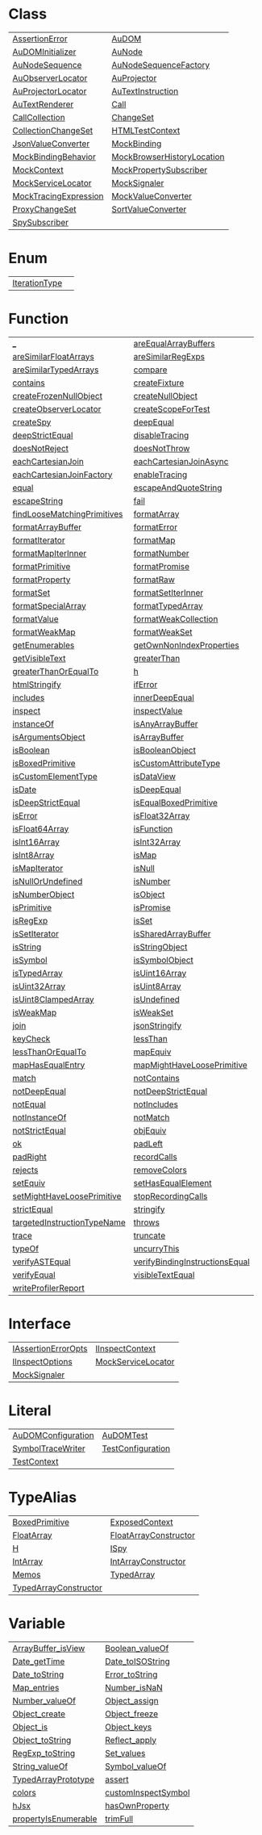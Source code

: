 # Class



|                                                                        |                                                                                  |
| ---------------------------------------------------------------------- | -------------------------------------------------------------------------------- |
| [AssertionError](/testing/class/inspect/assertionerror.md)             | [AuDOM](/testing/class/au-dom/audom.md)                                          |
| [AuDOMInitializer](/testing/class/au-dom/audominitializer.md)          | [AuNode](/testing/class/au-dom/aunode.md)                                        |
| [AuNodeSequence](/testing/class/au-dom/aunodesequence.md)              | [AuNodeSequenceFactory](/testing/class/au-dom/aunodesequencefactory.md)          |
| [AuObserverLocator](/testing/class/au-dom/auobserverlocator.md)        | [AuProjector](/testing/class/au-dom/auprojector.md)                              |
| [AuProjectorLocator](/testing/class/au-dom/auprojectorlocator.md)      | [AuTextInstruction](/testing/class/au-dom/autextinstruction.md)                  |
| [AuTextRenderer](/testing/class/au-dom/autextrenderer.md)              | [Call](/testing/class/tracing/call.md)                                           |
| [CallCollection](/testing/class/tracing/callcollection.md)             | [ChangeSet](/testing/class/mocks/changeset.md)                                   |
| [CollectionChangeSet](/testing/class/mocks/collectionchangeset.md)     | [HTMLTestContext](/testing/class/html-test-context/htmltestcontext.md)           |
| [JsonValueConverter](/testing/class/resources/jsonvalueconverter.md)   | [MockBinding](/testing/class/mocks/mockbinding.md)                               |
| [MockBindingBehavior](/testing/class/mocks/mockbindingbehavior.md)     | [MockBrowserHistoryLocation](/testing/class/mocks/mockbrowserhistorylocation.md) |
| [MockContext](/testing/class/mocks/mockcontext.md)                     | [MockPropertySubscriber](/testing/class/mocks/mockpropertysubscriber.md)         |
| [MockServiceLocator](/testing/class/mocks/mockservicelocator.md)       | [MockSignaler](/testing/class/mocks/mocksignaler.md)                             |
| [MockTracingExpression](/testing/class/mocks/mocktracingexpression.md) | [MockValueConverter](/testing/class/mocks/mockvalueconverter.md)                 |
| [ProxyChangeSet](/testing/class/mocks/proxychangeset.md)               | [SortValueConverter](/testing/class/resources/sortvalueconverter.md)             |
| [SpySubscriber](/testing/class/mocks/spysubscriber.md)                 |                                                                                  |



# Enum



|                                                            |     |
| ---------------------------------------------------------- | --- |
| [IterationType](/testing/enum/comparison/iterationtype.md) |     |



# Function



|                                                                                                        |                                                                                                              |
| ------------------------------------------------------------------------------------------------------ | ------------------------------------------------------------------------------------------------------------ |
| [_](/testing/function/string-manipulation/_.md)                                                        | [areEqualArrayBuffers](/testing/function/comparison/areequalarraybuffers.md)                                 |
| [areSimilarFloatArrays](/testing/function/comparison/aresimilarfloatarrays.md)                         | [areSimilarRegExps](/testing/function/comparison/aresimilarregexps.md)                                       |
| [areSimilarTypedArrays](/testing/function/comparison/aresimilartypedarrays.md)                         | [compare](/testing/function/comparison/compare.md)                                                           |
| [contains](/testing/function/assert/contains.md)                                                       | [createFixture](/testing/function/startup/createfixture.md)                                                  |
| [createFrozenNullObject](/testing/function/util/createfrozennullobject.md)                             | [createNullObject](/testing/function/util/createnullobject.md)                                               |
| [createObserverLocator](/testing/function/test-builder/createobserverlocator.md)                       | [createScopeForTest](/testing/function/test-builder/createscopefortest.md)                                   |
| [createSpy](/testing/function/util/createspy.md)                                                       | [deepEqual](/testing/function/assert/deepequal.md)                                                           |
| [deepStrictEqual](/testing/function/assert/deepstrictequal.md)                                         | [disableTracing](/testing/function/tracing/disabletracing.md)                                                |
| [doesNotReject](/testing/function/assert/doesnotreject.md)                                             | [doesNotThrow](/testing/function/assert/doesnotthrow.md)                                                     |
| [eachCartesianJoin](/testing/function/each-cartesian-join/eachcartesianjoin.md)                        | [eachCartesianJoinAsync](/testing/function/each-cartesian-join/eachcartesianjoinasync.md)                    |
| [eachCartesianJoinFactory](/testing/function/each-cartesian-join/eachcartesianjoinfactory.md)          | [enableTracing](/testing/function/tracing/enabletracing.md)                                                  |
| [equal](/testing/function/assert/equal.md)                                                             | [escapeAndQuoteString](/testing/function/util/escapeandquotestring.md)                                       |
| [escapeString](/testing/function/util/escapestring.md)                                                 | [fail](/testing/function/assert/fail.md)                                                                     |
| [findLooseMatchingPrimitives](/testing/function/comparison/findloosematchingprimitives.md)             | [formatArray](/testing/function/inspect/formatarray.md)                                                      |
| [formatArrayBuffer](/testing/function/inspect/formatarraybuffer.md)                                    | [formatError](/testing/function/inspect/formaterror.md)                                                      |
| [formatIterator](/testing/function/inspect/formatiterator.md)                                          | [formatMap](/testing/function/inspect/formatmap.md)                                                          |
| [formatMapIterInner](/testing/function/inspect/formatmapiterinner.md)                                  | [formatNumber](/testing/function/inspect/formatnumber.md)                                                    |
| [formatPrimitive](/testing/function/inspect/formatprimitive.md)                                        | [formatPromise](/testing/function/inspect/formatpromise.md)                                                  |
| [formatProperty](/testing/function/inspect/formatproperty.md)                                          | [formatRaw](/testing/function/inspect/formatraw.md)                                                          |
| [formatSet](/testing/function/inspect/formatset.md)                                                    | [formatSetIterInner](/testing/function/inspect/formatsetiterinner.md)                                        |
| [formatSpecialArray](/testing/function/inspect/formatspecialarray.md)                                  | [formatTypedArray](/testing/function/inspect/formattypedarray.md)                                            |
| [formatValue](/testing/function/inspect/formatvalue.md)                                                | [formatWeakCollection](/testing/function/inspect/formatweakcollection.md)                                    |
| [formatWeakMap](/testing/function/inspect/formatweakmap.md)                                            | [formatWeakSet](/testing/function/inspect/formatweakset.md)                                                  |
| [getEnumerables](/testing/function/util/getenumerables.md)                                             | [getOwnNonIndexProperties](/testing/function/util/getownnonindexproperties.md)                               |
| [getVisibleText](/testing/function/specialized-assertions/getvisibletext.md)                           | [greaterThan](/testing/function/assert/greaterthan.md)                                                       |
| [greaterThanOrEqualTo](/testing/function/assert/greaterthanorequalto.md)                               | [h](/testing/function/h/h.md)                                                                                |
| [htmlStringify](/testing/function/string-manipulation/htmlstringify.md)                                | [ifError](/testing/function/assert/iferror.md)                                                               |
| [includes](/testing/function/assert/includes.md)                                                       | [innerDeepEqual](/testing/function/comparison/innerdeepequal.md)                                             |
| [inspect](/testing/function/inspect/inspect.md)                                                        | [inspectValue](/testing/function/inspect/inspectvalue.md)                                                    |
| [instanceOf](/testing/function/assert/instanceof.md)                                                   | [isAnyArrayBuffer](/testing/function/util/isanyarraybuffer.md)                                               |
| [isArgumentsObject](/testing/function/util/isargumentsobject.md)                                       | [isArrayBuffer](/testing/function/util/isarraybuffer.md)                                                     |
| [isBoolean](/testing/function/util/isboolean.md)                                                       | [isBooleanObject](/testing/function/util/isbooleanobject.md)                                                 |
| [isBoxedPrimitive](/testing/function/util/isboxedprimitive.md)                                         | [isCustomAttributeType](/testing/function/assert/iscustomattributetype.md)                                   |
| [isCustomElementType](/testing/function/assert/iscustomelementtype.md)                                 | [isDataView](/testing/function/util/isdataview.md)                                                           |
| [isDate](/testing/function/util/isdate.md)                                                             | [isDeepEqual](/testing/function/comparison/isdeepequal.md)                                                   |
| [isDeepStrictEqual](/testing/function/comparison/isdeepstrictequal.md)                                 | [isEqualBoxedPrimitive](/testing/function/comparison/isequalboxedprimitive.md)                               |
| [isError](/testing/function/util/iserror.md)                                                           | [isFloat32Array](/testing/function/util/isfloat32array.md)                                                   |
| [isFloat64Array](/testing/function/util/isfloat64array.md)                                             | [isFunction](/testing/function/util/isfunction.md)                                                           |
| [isInt16Array](/testing/function/util/isint16array.md)                                                 | [isInt32Array](/testing/function/util/isint32array.md)                                                       |
| [isInt8Array](/testing/function/util/isint8array.md)                                                   | [isMap](/testing/function/util/ismap.md)                                                                     |
| [isMapIterator](/testing/function/util/ismapiterator.md)                                               | [isNull](/testing/function/util/isnull.md)                                                                   |
| [isNullOrUndefined](/testing/function/util/isnullorundefined.md)                                       | [isNumber](/testing/function/util/isnumber.md)                                                               |
| [isNumberObject](/testing/function/util/isnumberobject.md)                                             | [isObject](/testing/function/util/isobject.md)                                                               |
| [isPrimitive](/testing/function/util/isprimitive.md)                                                   | [isPromise](/testing/function/util/ispromise.md)                                                             |
| [isRegExp](/testing/function/util/isregexp.md)                                                         | [isSet](/testing/function/util/isset.md)                                                                     |
| [isSetIterator](/testing/function/util/issetiterator.md)                                               | [isSharedArrayBuffer](/testing/function/util/issharedarraybuffer.md)                                         |
| [isString](/testing/function/util/isstring.md)                                                         | [isStringObject](/testing/function/util/isstringobject.md)                                                   |
| [isSymbol](/testing/function/util/issymbol.md)                                                         | [isSymbolObject](/testing/function/util/issymbolobject.md)                                                   |
| [isTypedArray](/testing/function/util/istypedarray.md)                                                 | [isUint16Array](/testing/function/util/isuint16array.md)                                                     |
| [isUint32Array](/testing/function/util/isuint32array.md)                                               | [isUint8Array](/testing/function/util/isuint8array.md)                                                       |
| [isUint8ClampedArray](/testing/function/util/isuint8clampedarray.md)                                   | [isUndefined](/testing/function/util/isundefined.md)                                                         |
| [isWeakMap](/testing/function/util/isweakmap.md)                                                       | [isWeakSet](/testing/function/util/isweakset.md)                                                             |
| [join](/testing/function/util/join.md)                                                                 | [jsonStringify](/testing/function/string-manipulation/jsonstringify.md)                                      |
| [keyCheck](/testing/function/comparison/keycheck.md)                                                   | [lessThan](/testing/function/assert/lessthan.md)                                                             |
| [lessThanOrEqualTo](/testing/function/assert/lessthanorequalto.md)                                     | [mapEquiv](/testing/function/comparison/mapequiv.md)                                                         |
| [mapHasEqualEntry](/testing/function/comparison/maphasequalentry.md)                                   | [mapMightHaveLoosePrimitive](/testing/function/comparison/mapmighthavelooseprimitive.md)                     |
| [match](/testing/function/assert/match.md)                                                             | [notContains](/testing/function/assert/notcontains.md)                                                       |
| [notDeepEqual](/testing/function/assert/notdeepequal.md)                                               | [notDeepStrictEqual](/testing/function/assert/notdeepstrictequal.md)                                         |
| [notEqual](/testing/function/assert/notequal.md)                                                       | [notIncludes](/testing/function/assert/notincludes.md)                                                       |
| [notInstanceOf](/testing/function/assert/notinstanceof.md)                                             | [notMatch](/testing/function/assert/notmatch.md)                                                             |
| [notStrictEqual](/testing/function/assert/notstrictequal.md)                                           | [objEquiv](/testing/function/comparison/objequiv.md)                                                         |
| [ok](/testing/function/assert/ok.md)                                                                   | [padLeft](/testing/function/string-manipulation/padleft.md)                                                  |
| [padRight](/testing/function/string-manipulation/padright.md)                                          | [recordCalls](/testing/function/tracing/recordcalls.md)                                                      |
| [rejects](/testing/function/assert/rejects.md)                                                         | [removeColors](/testing/function/util/removecolors.md)                                                       |
| [setEquiv](/testing/function/comparison/setequiv.md)                                                   | [setHasEqualElement](/testing/function/comparison/sethasequalelement.md)                                     |
| [setMightHaveLoosePrimitive](/testing/function/comparison/setmighthavelooseprimitive.md)               | [stopRecordingCalls](/testing/function/tracing/stoprecordingcalls.md)                                        |
| [strictEqual](/testing/function/assert/strictequal.md)                                                 | [stringify](/testing/function/string-manipulation/stringify.md)                                              |
| [targetedInstructionTypeName](/testing/function/specialized-assertions/targetedinstructiontypename.md) | [throws](/testing/function/assert/throws.md)                                                                 |
| [trace](/testing/function/tracing/trace.md)                                                            | [truncate](/testing/function/util/truncate.md)                                                               |
| [typeOf](/testing/function/assert/typeof.md)                                                           | [uncurryThis](/testing/function/util/uncurrythis.md)                                                         |
| [verifyASTEqual](/testing/function/specialized-assertions/verifyastequal.md)                           | [verifyBindingInstructionsEqual](/testing/function/specialized-assertions/verifybindinginstructionsequal.md) |
| [verifyEqual](/testing/function/specialized-assertions/verifyequal.md)                                 | [visibleTextEqual](/testing/function/assert/visibletextequal.md)                                             |
| [writeProfilerReport](/testing/function/profiler/writeprofilerreport.md)                               |                                                                                                              |



# Interface



|                                                                          |                                                                      |
| ------------------------------------------------------------------------ | -------------------------------------------------------------------- |
| [IAssertionErrorOpts](/testing/interface/inspect/iassertionerroropts.md) | [IInspectContext](/testing/interface/inspect/iinspectcontext.md)     |
| [IInspectOptions](/testing/interface/inspect/iinspectoptions.md)         | [MockServiceLocator](/testing/interface/mocks/mockservicelocator.md) |
| [MockSignaler](/testing/interface/mocks/mocksignaler.md)                 |                                                                      |



# Literal



|                                                                     |                                                                      |
| ------------------------------------------------------------------- | -------------------------------------------------------------------- |
| [AuDOMConfiguration](/testing/literal/au-dom/audomconfiguration.md) | [AuDOMTest](/testing/literal/au-dom/audomtest.md)                    |
| [SymbolTraceWriter](/testing/literal/tracing/symboltracewriter.md)  | [TestConfiguration](/testing/literal/resources/testconfiguration.md) |
| [TestContext](/testing/literal/html-test-context/testcontext.md)    |                                                                      |



# TypeAlias



|                                                                           |                                                                           |
| ------------------------------------------------------------------------- | ------------------------------------------------------------------------- |
| [BoxedPrimitive](/testing/typealias/util/boxedprimitive.md)               | [ExposedContext](/testing/typealias/mocks/exposedcontext.md)              |
| [FloatArray](/testing/typealias/util/floatarray.md)                       | [FloatArrayConstructor](/testing/typealias/util/floatarrayconstructor.md) |
| [H](/testing/typealias/h/h.md)                                            | [ISpy](/testing/typealias/util/ispy.md)                                   |
| [IntArray](/testing/typealias/util/intarray.md)                           | [IntArrayConstructor](/testing/typealias/util/intarrayconstructor.md)     |
| [Memos](/testing/typealias/comparison/memos.md)                           | [TypedArray](/testing/typealias/util/typedarray.md)                       |
| [TypedArrayConstructor](/testing/typealias/util/typedarrayconstructor.md) |                                                                           |



# Variable



|                                                                        |                                                                         |
| ---------------------------------------------------------------------- | ----------------------------------------------------------------------- |
| [ArrayBuffer_isView](/testing/variable/util/arraybuffer_isview.md)     | [Boolean_valueOf](/testing/variable/util/boolean_valueof.md)            |
| [Date_getTime](/testing/variable/util/date_gettime.md)                 | [Date_toISOString](/testing/variable/util/date_toisostring.md)          |
| [Date_toString](/testing/variable/util/date_tostring.md)               | [Error_toString](/testing/variable/util/error_tostring.md)              |
| [Map_entries](/testing/variable/util/map_entries.md)                   | [Number_isNaN](/testing/variable/util/number_isnan.md)                  |
| [Number_valueOf](/testing/variable/util/number_valueof.md)             | [Object_assign](/testing/variable/util/object_assign.md)                |
| [Object_create](/testing/variable/util/object_create.md)               | [Object_freeze](/testing/variable/util/object_freeze.md)                |
| [Object_is](/testing/variable/util/object_is.md)                       | [Object_keys](/testing/variable/util/object_keys.md)                    |
| [Object_toString](/testing/variable/util/object_tostring.md)           | [Reflect_apply](/testing/variable/util/reflect_apply.md)                |
| [RegExp_toString](/testing/variable/util/regexp_tostring.md)           | [Set_values](/testing/variable/util/set_values.md)                      |
| [String_valueOf](/testing/variable/util/string_valueof.md)             | [Symbol_valueOf](/testing/variable/util/symbol_valueof.md)              |
| [TypedArrayPrototype](/testing/variable/util/typedarrayprototype.md)   | [assert](/testing/variable/assert/assert.md)                            |
| [colors](/testing/variable/util/colors.md)                             | [customInspectSymbol](/testing/variable/inspect/custominspectsymbol.md) |
| [hJsx](/testing/variable/h/hjsx.md)                                    | [hasOwnProperty](/testing/variable/util/hasownproperty.md)              |
| [propertyIsEnumerable](/testing/variable/util/propertyisenumerable.md) | [trimFull](/testing/variable/util/trimfull.md)                          |


